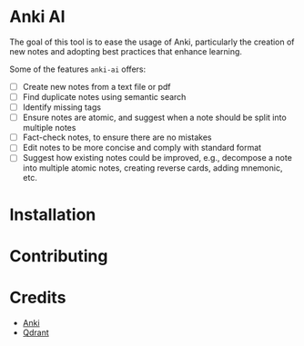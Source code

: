 # Anki AI

The goal of this tool is to ease the usage of Anki, particularly the creation of new notes and adopting best practices that enhance learning.

Some of the features `anki-ai` offers:

- [ ] Create new notes from a text file or pdf
- [ ] Find duplicate notes using semantic search
- [ ] Identify missing tags
- [ ] Ensure notes are atomic, and suggest when a note should be split into multiple notes
- [ ] Fact-check notes, to ensure there are no mistakes
- [ ] Edit notes to be more concise and comply with standard format
- [ ] Suggest how existing notes could be improved, e.g., decompose a note into multiple atomic notes, creating reverse cards, adding mnemonic, etc.

# Installation

# Contributing

# Credits

- [Anki](https://apps.ankiweb.net/)
- [Qdrant](https://github.com/qdrant/qdrant)
